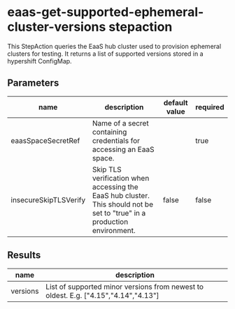 # eaas-get-supported-ephemeral-cluster-versions stepaction

This StepAction queries the EaaS hub cluster used to provision ephemeral clusters for testing. It returns a list of supported versions stored in a hypershift ConfigMap.

## Parameters
|name|description|default value|required|
|---|---|---|---|
|eaasSpaceSecretRef|Name of a secret containing credentials for accessing an EaaS space.||true|
|insecureSkipTLSVerify|Skip TLS verification when accessing the EaaS hub cluster. This should not be set to "true" in a production environment.|false|false|

## Results
|name|description|
|---|---|
|versions|List of supported minor versions from newest to oldest. E.g. ["4.15","4.14","4.13"]|

